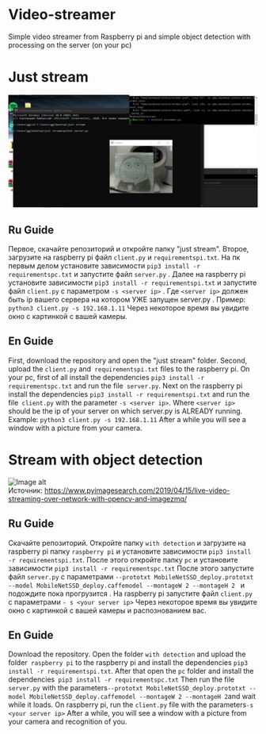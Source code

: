 # Video-streamer
Simple video streamer from Raspberry pi and simple object detection with processing on the server (on your pc)
# Just stream
![Image alt](https://github.com/XuliGan4eg2006/Video-streamer/blob/main/image.png)
## Ru Guide 
Первое, скачайте репозиторий и откройте папку "just stream". Второе, загрузите на raspberry pi файл `client.py` и `requirementspi.txt`. 
На пк первым делом установите зависимости `pip3 install -r requirementspc.txt` и запустите файл `server.py` . Далее на raspberry pi установите зависимости `pip3 install -r requirementspi.txt` и запустите файл `client.py` с параметром `-s <server ip>` . Где `<server ip>` должен быть ip вашего сервера на котором УЖЕ запущен server.py . Пример: `python3 client.py -s 192.168.1.11` Через некоторое время вы увидите окно с картинкой с вашей камеры. 
<br>
## En Guide
First, download the repository and open the "just stream" folder. Second, upload the `client.py` and` requirementspi.txt` files to the raspberry pi.
On your pc, first of all install the dependencies `pip3 install -r requirementspc.txt` and run the file` server.py`. Next on the raspberry pi install the dependencies `pip3 install -r requirementspi.txt` and run the file` client.py` with the parameter `-s <server ip>`. Where `<server ip>` should be the ip of your server on which server.py is ALREADY running. Example: `python3 client.py -s 192.168.1.11` After a while you will see a window with a picture from your camera.
<br>
# Stream with object detection
![Image alt](https://s3-us-west-2.amazonaws.com/static.pyimagesearch.com/imagezmq-opencv/imagezmq_demo.gif)
<br>
Источник: https://www.pyimagesearch.com/2019/04/15/live-video-streaming-over-network-with-opencv-and-imagezmq/
## Ru Guide
Скачайте репозиторий. Откройте папку `with detection` и загрузите на raspberry pi папку `raspberry pi` и установите зависимости `pip3 install -r requirementspi.txt`. После этого откройте папку `pc` и установите зависимости `pip3 install -r requirementspc.txt` 
После этого запустите файл `server.py` с параметрами `--prototxt MobileNetSSD_deploy.prototxt --model MobileNetSSD_deploy.caffemodel --montageW 2 --montageH 2 ` и подождите пока прогрузится .
На raspberry pi запустите файл `client.py` с параметрами `- s <your server ip>` 
Через некоторое время вы увидите окно с картинкой с вашей камеры и распознованием вас. 
## En Guide 
Download the repository. Open the folder `with detection` and upload the folder` raspberry pi` to the raspberry pi and install the dependencies `pip3 install -r requirementspi.txt`. After that open the `pc` folder and install the dependencies` pip3 install -r requirementspc.txt`
Then run the file `server.py` with the parameters` --prototxt MobileNetSSD_deploy.prototxt --model MobileNetSSD_deploy.caffemodel --montageW 2 --montageH 2 `and wait while it loads.
On raspberry pi, run the `client.py` file with the parameters` -s <your server ip> `
After a while, you will see a window with a picture from your camera and recognition of you.
